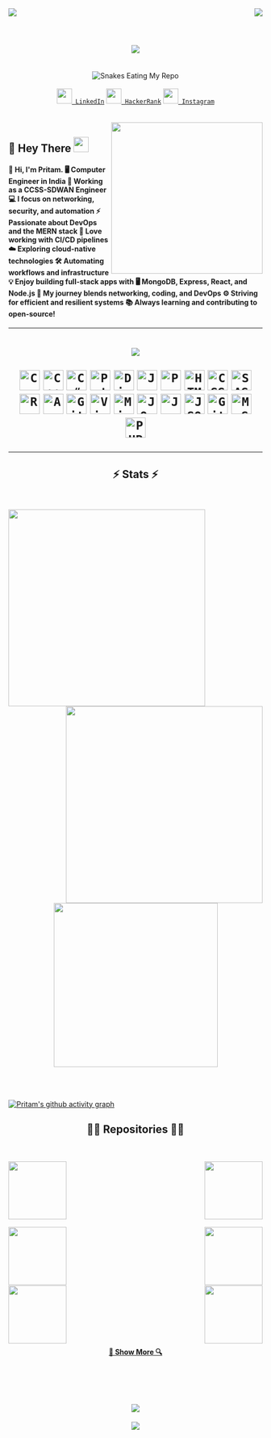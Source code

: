<!-- Profiles Viewa and Visitor Views -->
<div align="center">
<img align="right" src="https://visitor-badge.laobi.icu/badge?page_id=er-pritamdas.er-pritamdas">
<img align="left" src="https://komarev.com/ghpvc/?username=er-pritamdas&label=PROFILE+VIEWS">
</div>


<br>
<br>


<!-- Introduction in Typing -->
<h1 align="center">
  <a href=" https://readme-typing-svg.herokuapp.com/demo/">
    <img src="https://readme-typing-svg.herokuapp.com/?color=%23F70F44&width=450&height=70&lines=Hello,+There!+👋;This+is+Pritam+Das....;Nice+to+meet+you!&center=true&size=30">
  </a>
</h1>


<br>


<!-- Sankes Eating My Repo -->
<div align="center">
    <img src="https://raw.githubusercontent.com/tanyarajhans/Actions/8c98d54e553ad39cc96a021fe1f07e5905b6a387/github-contribution-grid-snake.svg" alt="Snakes Eating My Repo">
</div>


<br>


<!-- Social Media -->
<div align="center">
    <code><a href="https://www.linkedin.com/in/pritam-das-7489ab223/" title="LinkedIn Profile"><img width="30" src="images/linkedin.svg"> LinkedIn</a></code>
    <code><a href="https://www.hackerrank.com/er_pritamdas22?hr_r=1" title="HackerRank Profile"><img width="30" src="images/hackerrank.png"> HackerRank</a></code>
    <code><a href="https://www.instagram.com/er.pritamdas/" title="Instagram Profile"><img width="30" src="images/instagram.svg"> Instagram</a></code>
</div>

<br>
<br>


<!-- gif for programmers -->

<div align="center">
<img align="right" src="https://octodex.github.com/images/daftpunktocat-guy.gif" width="300">
<!-- <img align="left" src="https://octodex.github.com/images/daftpunktocat-thomas.gif" width="290"> -->
</div>



<!-- Introduction About Me  -->

<h2>
🚀 Hey There
  <img src="https://media.giphy.com/media/hvRJCLFzcasrR4ia7z/giphy.gif" width="30px"/>
</h2>

<div>
    <h4>👋 Hi, I'm <strong>Pritam</strong>.
  🖥️ Computer Engineer in <strong>India</strong>
  💼 Working as a <strong>CCSS-SDWAN Engineer</strong>
  💻 I focus on <strong>networking, security, and automation</strong>
  ⚡ Passionate about <strong>DevOps</strong> and the <strong>MERN stack</strong>
  🚀 Love working with <strong>CI/CD pipelines</strong>
  ☁️ Exploring <strong>cloud-native technologies</strong>
  🛠️ Automating workflows and infrastructure
  💡 Enjoy building full-stack apps with
  🖥️ <strong>MongoDB, Express, React, and Node.js</strong>
  🔗 My journey blends <strong>networking, coding, and DevOps</strong>
  ⚙️ Striving for efficient and resilient systems
  📚 Always learning and contributing to open-source!</h4>
</div>


<!-- My Frameworks And Abilities -->
<hr>
<h1 align="center">
  <a href=" https://readme-typing-svg.herokuapp.com/demo/">
    <img src="https://readme-typing-svg.herokuapp.com?font=Luxi+Mono&color=%237BF700&size=29&center=true&vCenter=true&multiline=true&width=900&height=100&lines=%F0%9F%94%A5+Languages+%26+Frameworks+%26+Tools+%26+Abilities+%F0%9F%94%A5">
  </a>
<p align="center">
<code><img title="C" height="40" src="images/c.svg"></code>
<code><img title="C++" height="40" src="images/cpp.svg"></code>
<code><img title="C#" height="40" src="images/cSharp.svg"></code>
<code><img title="Python" height="40" src="images/python-original.svg"></code>
<code><img title="Django" height="40" src="images/django.png"></code>
<code><img title="Javascript" height="40" src="images/javascript.svg"></code>
<code><img title="Problem Solving" height="40" src="images/problemSolving.png"></code>
<code><img title="HTML5" height="40" src="images/html5.svg"></code>
<code><img title="CSS" height="40" src="images/css.svg"></code>
<code><img title="SASS" height="40" src="images/sass.svg"></code>
<!--   <code><img title="Gulp" height="30" src="images/gulp.svg"></code> -->
<code><img title="React" height="40" src="images/react-original.svg"></code>
<!--   <code><img title="Redux" height="30" src="images/redux.svg"></code> -->
<code><img title="AngularJS" height="40" src="images/angularjs.png"></code>
<code><img title="Git" height="40" src="images/git-original.svg"></code>
<!--   <code><img title=".NetCore" height="30" src="images/dotnetcore.svg"></code> -->
<!--   <code><img title="PostgreSQL" height="30" src="images/postgresql.svg"></code> -->
<code><img title="Visual Studio Code" height="40" src="images/vscode.png"></code>
<code><img title="Microsoft Visual Studio" height="40" src="images/visualstudio.png"></code>
<code><img title="JQuery" height="40" src="images/jquery-original.svg"></code>
<code><img title="Java" height="40" src="images/java-original.svg"></code>
<code><img title="JSON" height="40" src="images/json.svg"></code>
<!--   <code><img title="Unity" height="30" src="images/unity3d.svg"></code> -->
<!--   <code><img title="Android" height="30" src="images/android.svg"></code> -->
<code><img title="GitHub" height="40" src="images/github.svg"></code>
<code><img title="MySQL" height="40" src="images/mysql.svg"></code>
<!--   <code><img title="npm" height="30" src="images/npm.svg"></code> -->
<code><img title="PHP" height="40" src="images/php.svg"></code>
<!--   <code><img title="Flask" height="30" src="images/flask.png"></code> -->
</p>




<hr>




<!-- STATUS -->
<h2 align="center">⚡ Stats ⚡</h2>

<br>

<p align=center>
  <div align=center>
    <a href="https://github.com/er-pritamdas?tab=repositories">
      <img align="left" width=390 src="https://github-readme-streak-stats.herokuapp.com/?user=er-pritamdas&theme=tokyonight_duo"/>
    </a>
    <a href="https://github.com/er-pritamdas?tab=repositories">
      <img align="right" width=390 src="https://github-readme-stats.vercel.app/api?username=er-pritamdas&theme=github_dark&show_icons=true" />
    </a>
  </div>
  
<br><br><br><br>
<br><br><br><br>

  <div align=center>
    <a href="https://github.com/er-pritamdas?tab=repositories">
      <img width=325 align="center" src="https://github-readme-stats.vercel.app/api/top-langs/?username=er-pritamdas&layout=compact&langs_count=10&theme=github_dark">
    </a>
  </div>
  
  <br>
  <br>
  <br>

[![Pritam's github activity graph](https://github-readme-activity-graph.vercel.app/graph?username=er-pritamdas&theme=react-dark)](https://github.com/er-pritamdas/github-readme-activity-graph)
</p>




<!-- REPOSITORIES -->
<h2 align="center">👨‍💻 Repositories 👨‍💻</h2>

<br>
<br>

<div width="100%" align="center">
  <a align="left" href="https://github.com/er-pritamdas/THE_COPTER_GAME" title="COPER GAME">
    <img align="left" height="115" src="https://github-readme-stats.vercel.app/api/pin/?username=er-pritamdas&repo=THE_COPTER_GAME&theme=react&border_color=61dafb&border_radius=10">
  </a>
  
  <a align="right" href="https://github.com/er-pritamdas/SnakeGame" title="SNAKE GAME">
    <img align="right" height="115" src="https://github-readme-stats.vercel.app/api/pin/?username=er-pritamdas&repo=SnakeGame&theme=react&border_color=61dafb&border_radius=10">
  </a>
</div>

<br><br><br><br><br><br>

<div width="100%" align="center">
  <a align="left" href="https://github.com/er-pritamdas/CSS-Cheat-Sheet" title="CHEAT SHEET">
    <img align="left" height="115" src="https://github-readme-stats.vercel.app/api/pin/?username=er-pritamdas&repo=CSS-Cheat-Sheet&theme=react&border_color=61dafb&border_radius=10">
  </a>
  
  <a align="right" href="https://github.com/er-pritamdas/Welcome_To_MyOnlineMeal" title="WELCOME TO ONLINE MEAL">
    <img align="right" height="115" src="https://github-readme-stats.vercel.app/api/pin/?username=er-pritamdas&repo=Welcome_To_MyOnlineMeal&theme=react&border_color=61dafb&border_radius=10">
  </a>
</div>

<br><br><br><br><br><br>

<div width="100%" align="center">
  <a align="left" href="https://github.com/er-pritamdas/Data-Structure-In-CPP" title="DATA STRUCTURE IN CPP">
    <img align="left" height="115" src="https://github-readme-stats.vercel.app/api/pin/?username=er-pritamdas&repo=Data-Structure-In-CPP&theme=react&border_color=61dafb&border_radius=10">
  </a>  
  <a align="right" href="https://github.com/er-pritamdas/ML-Supervised-Learning--Regression-" title="ML SUPERVISED LEARNING">
    <img align="right" height="115" src="https://github-readme-stats.vercel.app/api/pin/?username=er-pritamdas&repo=ML-Supervised-Learning--Regression-&theme=react&border_color=61dafb&border_radius=10">
  </a>
</div>

<br><br><br><br><br><br>


 <!-- SHOW MORE REPO -->
<h4 align="center">
  <a href="https://github.com/er-pritamdas?tab=repositories" title="Show Repositories">🔎 Show More 🔍</a>
</h4>

<br><br><br>
  
<!-- TROPHIES AND AWARDS -->
<h4 align="center">
    <a href="https://github.com/er-pritamdas">
      <img src="https://github-profile-trophy.vercel.app/?username=er-pritamdas&theme=algolia">
    </a>
</h4>
  
<!-- <h4 align="center">
    <a href="https://github.com/er-pritamdas">
      <img src="https://github.githubassets.com/images/modules/profile/profile-joined-github-dark.svg">
    </a>
</h4> -->

<div align="center">
    <a href="https://github.com/er-pritamdas">
      <img src="https://user-images.githubusercontent.com/19292210/199123129-b9c2437d-4e6d-4f1c-a7ea-d9a91babb41d.gif">
    </a>
</div>

 
  

